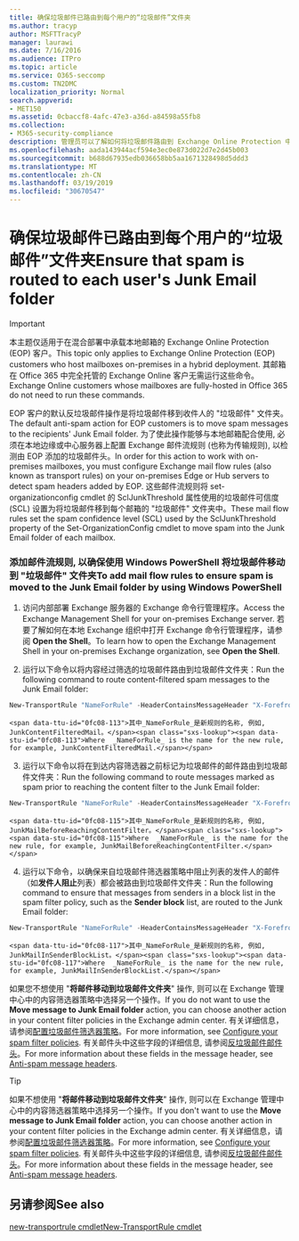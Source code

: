 ```yaml
---
title: 确保垃圾邮件已路由到每个用户的“垃圾邮件”文件夹
ms.author: tracyp
author: MSFTTracyP
manager: laurawi
ms.date: 7/16/2016
ms.audience: ITPro
ms.topic: article
ms.service: O365-seccomp
ms.custom: TN2DMC
localization_priority: Normal
search.appverid:
- MET150
ms.assetid: 0cbaccf8-4afc-47e3-a36d-a84598a55fb8
ms.collection:
- M365-security-compliance
description: 管理员可以了解如何将垃圾邮件路由到 Exchange Online Protection 中的用户垃圾邮件文件夹。
ms.openlocfilehash: aada143944acf594e3ec0e873d022d7e2d45b003
ms.sourcegitcommit: b688d67935edb036658bb5aa1671328498d5ddd3
ms.translationtype: MT
ms.contentlocale: zh-CN
ms.lasthandoff: 03/19/2019
ms.locfileid: "30670547"
---
```

# <a name="ensure-that-spam-is-routed-to-each-users-junk-email-folder"></a><span data-ttu-id="0fc08-103">确保垃圾邮件已路由到每个用户的“垃圾邮件”文件夹</span><span class="sxs-lookup"><span data-stu-id="0fc08-103">Ensure that spam is routed to each user's Junk Email folder</span></span>

> [!IMPORTANT]
> <span data-ttu-id="0fc08-104">本主题仅适用于在混合部署中承载本地邮箱的 Exchange Online Protection (EOP) 客户。</span><span class="sxs-lookup"><span data-stu-id="0fc08-104">This topic only applies to Exchange Online Protection (EOP) customers who host mailboxes on-premises in a hybrid deployment.</span></span> <span data-ttu-id="0fc08-105">其邮箱在 Office 365 中完全托管的 Exchange Online 客户无需运行这些命令。</span><span class="sxs-lookup"><span data-stu-id="0fc08-105">Exchange Online customers whose mailboxes are fully-hosted in Office 365 do not need to run these commands.</span></span> 
  
<span data-ttu-id="0fc08-106">EOP 客户的默认反垃圾邮件操作是将垃圾邮件移到收件人的 "垃圾邮件" 文件夹。</span><span class="sxs-lookup"><span data-stu-id="0fc08-106">The default anti-spam action for EOP customers is to move spam messages to the recipients' Junk Email folder.</span></span> <span data-ttu-id="0fc08-107">为了使此操作能够与本地邮箱配合使用, 必须在本地边缘或中心服务器上配置 Exchange 邮件流规则 (也称为传输规则), 以检测由 EOP 添加的垃圾邮件头。</span><span class="sxs-lookup"><span data-stu-id="0fc08-107">In order for this action to work with on-premises mailboxes, you must configure Exchange mail flow rules (also known as transport rules) on your on-premises Edge or Hub servers to detect spam headers added by EOP.</span></span> <span data-ttu-id="0fc08-108">这些邮件流规则将 set-organizationconfig cmdlet 的 SclJunkThreshold 属性使用的垃圾邮件可信度 (SCL) 设置为将垃圾邮件移到每个邮箱的 "垃圾邮件" 文件夹中。</span><span class="sxs-lookup"><span data-stu-id="0fc08-108">These mail flow rules set the spam confidence level (SCL) used by the SclJunkThreshold property of the Set-OrganizationConfig cmdlet to move spam into the Junk Email folder of each mailbox.</span></span> 
  
### <a name="to-add-mail-flow-rules-to-ensure-spam-is-moved-to-the-junk-email-folder-by-using-windows-powershell"></a><span data-ttu-id="0fc08-109">添加邮件流规则, 以确保使用 Windows PowerShell 将垃圾邮件移动到 "垃圾邮件" 文件夹</span><span class="sxs-lookup"><span data-stu-id="0fc08-109">To add mail flow rules to ensure spam is moved to the Junk Email folder by using Windows PowerShell</span></span>

1. <span data-ttu-id="0fc08-110">访问内部部署 Exchange 服务器的 Exchange 命令行管理程序。</span><span class="sxs-lookup"><span data-stu-id="0fc08-110">Access the Exchange Management Shell for your on-premises Exchange server.</span></span> <span data-ttu-id="0fc08-111">若要了解如何在本地 Exchange 组织中打开 Exchange 命令行管理程序，请参阅 **Open the Shell**。</span><span class="sxs-lookup"><span data-stu-id="0fc08-111">To learn how to open the Exchange Management Shell in your on-premises Exchange organization, see **Open the Shell**.</span></span>
    
2. <span data-ttu-id="0fc08-112">运行以下命令以将内容经过筛选的垃圾邮件路由到垃圾邮件文件夹：</span><span class="sxs-lookup"><span data-stu-id="0fc08-112">Run the following command to route content-filtered spam messages to the Junk Email folder:</span></span>
    
  ```Powershell
  New-TransportRule "NameForRule" -HeaderContainsMessageHeader "X-Forefront-Antispam-Report" -HeaderContainsWords "SFV:SPM" -SetSCL 6
  ```

    <span data-ttu-id="0fc08-113">其中_NameForRule_是新规则的名称, 例如, JunkContentFilteredMail。</span><span class="sxs-lookup"><span data-stu-id="0fc08-113">Where  _NameForRule_ is the name for the new rule, for example, JunkContentFilteredMail.</span></span> 
    
3. <span data-ttu-id="0fc08-114">运行以下命令以将在到达内容筛选器之前标记为垃圾邮件的邮件路由到垃圾邮件文件夹：</span><span class="sxs-lookup"><span data-stu-id="0fc08-114">Run the following command to route messages marked as spam prior to reaching the content filter to the Junk Email folder:</span></span>
    
  ```Powershell
  New-TransportRule "NameForRule" -HeaderContainsMessageHeader "X-Forefront-Antispam-Report" -HeaderContainsWords "SFV:SKS" -SetSCL 6
  ```

    <span data-ttu-id="0fc08-115">其中_NameForRule_是新规则的名称, 例如, JunkMailBeforeReachingContentFilter。</span><span class="sxs-lookup"><span data-stu-id="0fc08-115">Where  _NameForRule_ is the name for the new rule, for example, JunkMailBeforeReachingContentFilter.</span></span> 
    
4. <span data-ttu-id="0fc08-116">运行以下命令，以确保来自垃圾邮件筛选器策略中阻止列表的发件人的邮件（如**发件人阻止**列表）都会被路由到垃圾邮件文件夹：</span><span class="sxs-lookup"><span data-stu-id="0fc08-116">Run the following command to ensure that messages from senders in a block list in the spam filter policy, such as the **Sender block** list, are routed to the Junk Email folder:</span></span> 
    
  ```Powershell
  New-TransportRule "NameForRule" -HeaderContainsMessageHeader "X-Forefront-Antispam-Report" -HeaderContainsWords "SFV:SKB" -SetSCL 6
  ```

    <span data-ttu-id="0fc08-117">其中_NameForRule_是新规则的名称, 例如, JunkMailInSenderBlockList。</span><span class="sxs-lookup"><span data-stu-id="0fc08-117">Where  _NameForRule_ is the name for the new rule, for example, JunkMailInSenderBlockList.</span></span> 
    
<span data-ttu-id="0fc08-118">如果您不想使用 "**将邮件移动到垃圾邮件文件夹**" 操作, 则可以在 Exchange 管理中心中的内容筛选器策略中选择另一个操作。</span><span class="sxs-lookup"><span data-stu-id="0fc08-118">If you do not want to use the **Move message to Junk Email folder** action, you can choose another action in your content filter policies in the Exchange admin center.</span></span> <span data-ttu-id="0fc08-119">有关详细信息，请参阅[配置垃圾邮件筛选器策略](configure-your-spam-filter-policies.md)。</span><span class="sxs-lookup"><span data-stu-id="0fc08-119">For more information, see [Configure your spam filter policies](configure-your-spam-filter-policies.md).</span></span> <span data-ttu-id="0fc08-120">有关邮件头中这些字段的详细信息, 请参阅[反垃圾邮件邮件头](anti-spam-message-headers.md)。</span><span class="sxs-lookup"><span data-stu-id="0fc08-120">For more information about these fields in the message header, see [Anti-spam message headers](anti-spam-message-headers.md).</span></span>
  

> [!TIP]
> <span data-ttu-id="0fc08-121">如果不想使用 "**将邮件移动到垃圾邮件文件夹**" 操作, 则可以在 Exchange 管理中心中的内容筛选器策略中选择另一个操作。</span><span class="sxs-lookup"><span data-stu-id="0fc08-121">If you don't want to use the **Move message to Junk Email folder** action, you can choose another action in your content filter policies in the Exchange admin center.</span></span> <span data-ttu-id="0fc08-122">有关详细信息，请参阅[配置垃圾邮件筛选器策略](configure-your-spam-filter-policies.md)。</span><span class="sxs-lookup"><span data-stu-id="0fc08-122">For more information, see [Configure your spam filter policies](configure-your-spam-filter-policies.md).</span></span> <span data-ttu-id="0fc08-123">有关邮件头中这些字段的详细信息, 请参阅[反垃圾邮件邮件头](anti-spam-message-headers.md)。</span><span class="sxs-lookup"><span data-stu-id="0fc08-123">For more information about these fields in the message header, see [Anti-spam message headers](anti-spam-message-headers.md).</span></span>
> 
## <a name="see-also"></a><span data-ttu-id="0fc08-124">另请参阅</span><span class="sxs-lookup"><span data-stu-id="0fc08-124">See also</span></span>

[<span data-ttu-id="0fc08-125">new-transportrule cmdlet</span><span class="sxs-lookup"><span data-stu-id="0fc08-125">New-TransportRule cmdlet</span></span>](https://technet.microsoft.com/library/bb125138%28v=exchg.160%29.aspx)

